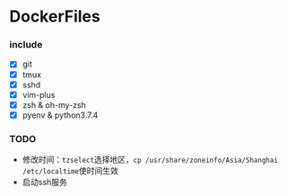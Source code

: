 # DockerFiles

### include

- [x] git
- [x] tmux
- [x] sshd
- [x] vim-plus
- [x] zsh & oh-my-zsh
- [x] pyenv & python3.7.4

### TODO

- 修改时间：`tzselect`选择地区，`cp /usr/share/zoneinfo/Asia/Shanghai /etc/localtime`使时间生效
- 启动ssh服务

